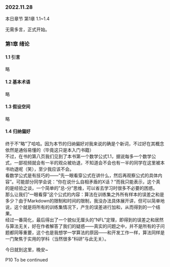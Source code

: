 ### 2022.11.28
本日章节 第1章 1.1~1.4

无需多言，正式开始。

### 第1章 绪论
#### 1.1 引言
略

#### 1.2 基本术语
略

#### 1.3 假设空间
略  

#### 1.4 归纳偏好
终于不”略”了哈哈。因为本节的归纳偏好对我来说的确是个新词，不过好在其概念依然是通俗易懂的（毕竟这只是本入门书籍）  
不过，在书的第八页我们见到了本书第一个数学公式1.1，据说每多一个数学公式，一部视频就会有一半的观众被劝退，不知道会不会也有一半的同学在这里被本书劝退呢（笑），至少我应该不会。  
看数学公式是有技巧的——”先一眼看穿公式在讲什么，然后再观察公式的具体内容”。可能部分同学会说：”你在说什么自相矛盾的X话？”而我只能表示，这个真的是经验之谈，一个简单的”总-分”思维，可以省去学习时很多不必要的困惑。  
那么让我们”一眼看穿”这个公式的内容：算法在训练集之外所有样本的误差之和是多少？由于Markdown的限制和时间的限制，我没办法具体展开讲，但可以简单地说，这个就是将所有的训练集情况下，产生的误差进行加和，从而得到的一个结果。  
经过一番简化，最后得出了一个貌似无厘头的”NFL”定理，即得到的误差之和居然与算法无关，好在作者解答了我们的疑惑——真实的问题之中，并不是所有的子问题都同等重要，这个也是我想学一学算法的原因——和开发工作一样，算法同样是一门聚焦于实用的学科（当然很多”科研”与此无关）。

今日就到这里，晚安~

P10 To be continued